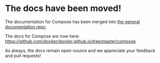 # The docs have been moved!

The documentation for Compose has been merged into
[the general documentation repo](https://github.com/docker/docker.github.io).

The docs for Compose are now here:
https://github.com/docker/docker.github.io/tree/master/compose

As always, the docs remain open-source and we appreciate your feedback and
pull requests!
